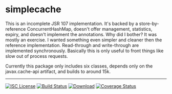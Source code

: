 # simplecache
This is an incomplete JSR 107 implementation. It's backed by a store-by-reference ConcurrentHashMap, doesn't offer 
management, statistics, expiry, and doesn't implement the annotations. Why did I bother? It was mostly an exercise.
I wanted something even simpler and cleaner then the reference implementation. Read-through and write-through are
implemented synchronously. Basically this is only useful to front things like slow out of process requests.

Currently this package only includes six classes, depends only on the javax.cache-api artifact, and builds to around 15k.

-----
[![ISC License](http://shields-nwillc.rhcloud.com/shield/tldrlegal?package=ISC)](http://shields-nwillc.rhcloud.com/homepage/tldrlegal?package=ISC)
[![Build Status](http://shields-nwillc.rhcloud.com/shield/travis-ci?path=nwillc&package=simplecache)](http://shields-nwillc.rhcloud.com/homepage/travis-ci?path=nwillc&package=simplecache)
[![Download](http://shields-nwillc.rhcloud.com/shield/jcenter?group=com.github.nwillc&package=simplecache)](http://shields-nwillc.rhcloud.com/homepage/jcenter?group=com.github.nwillc&package=simplecache&path=nwillc/maven/simplecache)
[![Coverage Status](http://shields-nwillc.rhcloud.com/shield/codecov?path=github/nwillc&package=simplecache)](http://shields-nwillc.rhcloud.com/homepage/codecov?path=github/nwillc&package=simplecache)






